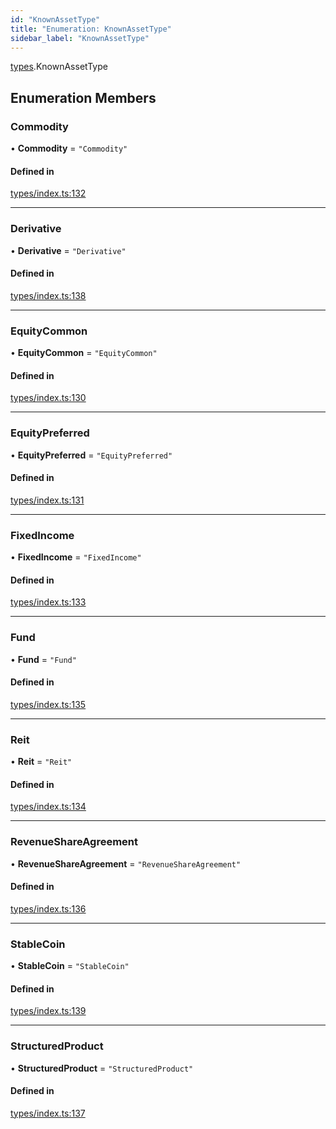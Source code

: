 ```yaml
---
id: "KnownAssetType"
title: "Enumeration: KnownAssetType"
sidebar_label: "KnownAssetType"
---
```


[types](../../../modules/Types/Types.md).KnownAssetType

## Enumeration Members

### Commodity

• **Commodity** = ``"Commodity"``

#### Defined in

[types/index.ts:132](https://github.com/PolymeshAssociation/polymesh-sdk/blob/de58d40fd/src/types/index.ts#L132)

___

### Derivative

• **Derivative** = ``"Derivative"``

#### Defined in

[types/index.ts:138](https://github.com/PolymeshAssociation/polymesh-sdk/blob/de58d40fd/src/types/index.ts#L138)

___

### EquityCommon

• **EquityCommon** = ``"EquityCommon"``

#### Defined in

[types/index.ts:130](https://github.com/PolymeshAssociation/polymesh-sdk/blob/de58d40fd/src/types/index.ts#L130)

___

### EquityPreferred

• **EquityPreferred** = ``"EquityPreferred"``

#### Defined in

[types/index.ts:131](https://github.com/PolymeshAssociation/polymesh-sdk/blob/de58d40fd/src/types/index.ts#L131)

___

### FixedIncome

• **FixedIncome** = ``"FixedIncome"``

#### Defined in

[types/index.ts:133](https://github.com/PolymeshAssociation/polymesh-sdk/blob/de58d40fd/src/types/index.ts#L133)

___

### Fund

• **Fund** = ``"Fund"``

#### Defined in

[types/index.ts:135](https://github.com/PolymeshAssociation/polymesh-sdk/blob/de58d40fd/src/types/index.ts#L135)

___

### Reit

• **Reit** = ``"Reit"``

#### Defined in

[types/index.ts:134](https://github.com/PolymeshAssociation/polymesh-sdk/blob/de58d40fd/src/types/index.ts#L134)

___

### RevenueShareAgreement

• **RevenueShareAgreement** = ``"RevenueShareAgreement"``

#### Defined in

[types/index.ts:136](https://github.com/PolymeshAssociation/polymesh-sdk/blob/de58d40fd/src/types/index.ts#L136)

___

### StableCoin

• **StableCoin** = ``"StableCoin"``

#### Defined in

[types/index.ts:139](https://github.com/PolymeshAssociation/polymesh-sdk/blob/de58d40fd/src/types/index.ts#L139)

___

### StructuredProduct

• **StructuredProduct** = ``"StructuredProduct"``

#### Defined in

[types/index.ts:137](https://github.com/PolymeshAssociation/polymesh-sdk/blob/de58d40fd/src/types/index.ts#L137)
